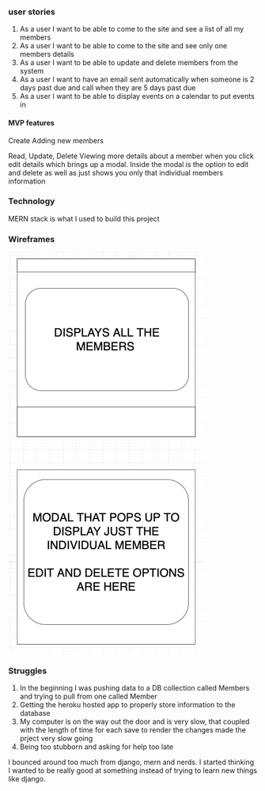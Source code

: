 

### user stories

1. As a user I want to be able to come to the site and see a list of all my members
2. As a user I want to be able to come to the site and see only one members details
3. As a user I want to be able to update and delete members from the system
4. As a user I want to have an email sent automatically when someone is 2 days past due and call when they are 5 days past due
5. As a user I want to be able to display events on a calendar to put events in

#### MVP features

Create
  Adding new members

Read, Update, Delete
  Viewing more details about a member when you click edit details which brings up a modal. Inside the modal is the option to edit and delete as well as just shows you only that individual members information
  
### Technology
MERN stack is what I used to build this project

### Wireframes

![wireframe](https://raw.githubusercontent.com/Hiaximize/unit5frontend/master/public/unit5%20Wireframes.png)

### Struggles

1. In the beginning I was pushing data to a DB collection called Members and trying to pull from one called Member
2. Getting the heroku hosted app to properly store information to the database
3. My computer is on the way out the door and is very slow, that coupled with the length of time for each save to render the changes made the prject very slow going
4. Being too stubborn and asking for help too late

I bounced around too much from django, mern and nerds. I started thinking I wanted to be really good at something instead of trying to learn new things like django. 

